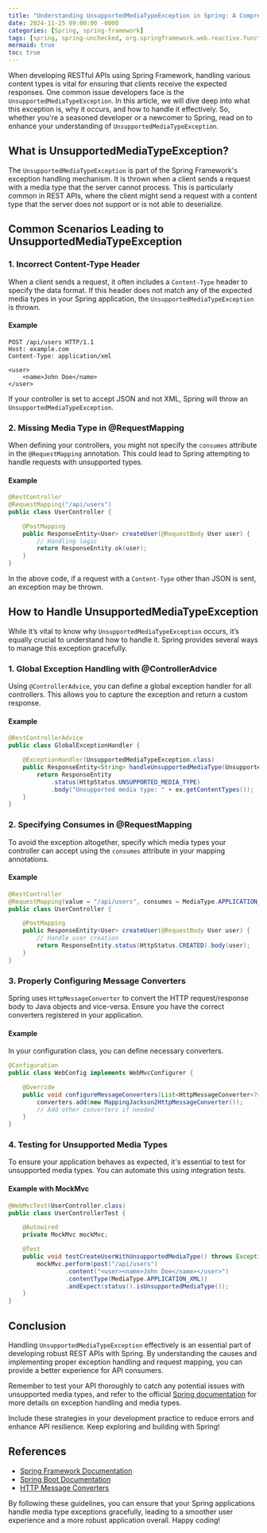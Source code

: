 ```yaml
---
title: "Understanding UnsupportedMediaTypeException in Spring: A Comprehensive Guide"
date: 2024-11-25 09:00:00 -0000
categories: [Spring, spring-framework]
tags: [spring, spring-unchecked, org.springframework.web.reactive.function]
mermaid: true
toc: true
---
```



When developing RESTful APIs using Spring Framework, handling various content types is vital for ensuring that clients receive the expected responses. One common issue developers face is the `UnsupportedMediaTypeException`. In this article, we will dive deep into what this exception is, why it occurs, and how to handle it effectively. So, whether you're a seasoned developer or a newcomer to Spring, read on to enhance your understanding of `UnsupportedMediaTypeException`.

## What is UnsupportedMediaTypeException?

The `UnsupportedMediaTypeException` is part of the Spring Framework's exception handling mechanism. It is thrown when a client sends a request with a media type that the server cannot process. This is particularly common in REST APIs, where the client might send a request with a content type that the server does not support or is not able to deserialize.

## Common Scenarios Leading to UnsupportedMediaTypeException

### 1. Incorrect Content-Type Header

When a client sends a request, it often includes a `Content-Type` header to specify the data format. If this header does not match any of the expected media types in your Spring application, the `UnsupportedMediaTypeException` is thrown.

#### Example

```http
POST /api/users HTTP/1.1
Host: example.com
Content-Type: application/xml

<user>
    <name>John Doe</name>
</user>
```

If your controller is set to accept JSON and not XML, Spring will throw an `UnsupportedMediaTypeException`.

### 2. Missing Media Type in @RequestMapping

When defining your controllers, you might not specify the `consumes` attribute in the `@RequestMapping` annotation. This could lead to Spring attempting to handle requests with unsupported types.

#### Example

```java
@RestController
@RequestMapping("/api/users")
public class UserController {

    @PostMapping
    public ResponseEntity<User> createUser(@RequestBody User user) {
        // Handling logic
        return ResponseEntity.ok(user);
    }
}
```

In the above code, if a request with a `Content-Type` other than JSON is sent, an exception may be thrown.

## How to Handle UnsupportedMediaTypeException

While it’s vital to know why `UnsupportedMediaTypeException` occurs, it’s equally crucial to understand how to handle it. Spring provides several ways to manage this exception gracefully.

### 1. Global Exception Handling with @ControllerAdvice

Using `@ControllerAdvice`, you can define a global exception handler for all controllers. This allows you to capture the exception and return a custom response.

#### Example

```java
@RestControllerAdvice
public class GlobalExceptionHandler {

    @ExceptionHandler(UnsupportedMediaTypeException.class)
    public ResponseEntity<String> handleUnsupportedMediaType(UnsupportedMediaTypeException ex) {
        return ResponseEntity
            .status(HttpStatus.UNSUPPORTED_MEDIA_TYPE)
            .body("Unsupported media type: " + ex.getContentTypes());
    }
}
```

### 2. Specifying Consumes in @RequestMapping

To avoid the exception altogether, specify which media types your controller can accept using the `consumes` attribute in your mapping annotations.

#### Example

```java
@RestController
@RequestMapping(value = "/api/users", consumes = MediaType.APPLICATION_JSON_VALUE)
public class UserController {

    @PostMapping
    public ResponseEntity<User> createUser(@RequestBody User user) {
        // Handle user creation
        return ResponseEntity.status(HttpStatus.CREATED).body(user);
    }
}
```

### 3. Properly Configuring Message Converters

Spring uses `HttpMessageConverter` to convert the HTTP request/response body to Java objects and vice-versa. Ensure you have the correct converters registered in your application.

#### Example

In your configuration class, you can define necessary converters.

```java
@Configuration
public class WebConfig implements WebMvcConfigurer {

    @Override
    public void configureMessageConverters(List<HttpMessageConverter<?>> converters) {
        converters.add(new MappingJackson2HttpMessageConverter());
        // Add other converters if needed
    }
}
```

### 4. Testing for Unsupported Media Types

To ensure your application behaves as expected, it's essential to test for unsupported media types. You can automate this using integration tests.

#### Example with MockMvc

```java
@WebMvcTest(UserController.class)
public class UserControllerTest {

    @Autowired
    private MockMvc mockMvc;

    @Test
    public void testCreateUserWithUnsupportedMediaType() throws Exception {
        mockMvc.perform(post("/api/users")
                .content("<user><name>John Doe</name></user>")
                .contentType(MediaType.APPLICATION_XML))
                .andExpect(status().isUnsupportedMediaType());
    }
}
```

## Conclusion

Handling `UnsupportedMediaTypeException` effectively is an essential part of developing robust REST APIs with Spring. By understanding the causes and implementing proper exception handling and request mapping, you can provide a better experience for API consumers. 

Remember to test your API thoroughly to catch any potential issues with unsupported media types, and refer to the official [Spring documentation](https://docs.spring.io/spring-framework/docs/current/javadoc-api/org/springframework/web/http/HttpMediaTypeNotSupportedException.html) for more details on exception handling and media types.

Include these strategies in your development practice to reduce errors and enhance API resilience. Keep exploring and building with Spring!

## References

- [Spring Framework Documentation](https://docs.spring.io/spring-framework/docs/current/spring-framework-reference/)
- [Spring Boot Documentation](https://spring.io/projects/spring-boot)
- [HTTP Message Converters](https://docs.spring.io/spring-framework/docs/current/reference/html/web.html#mvc-config-message-converters)

By following these guidelines, you can ensure that your Spring applications handle media type exceptions gracefully, leading to a smoother user experience and a more robust application overall. Happy coding!